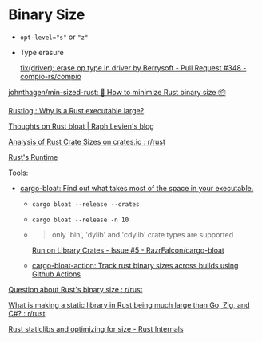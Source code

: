 # Binary Size
- `opt-level="s"` or `"z"`
- Type erasure

  [fix(driver): erase op type in driver by Berrysoft - Pull Request #348 - compio-rs/compio](https://github.com/compio-rs/compio/pull/348)

[johnthagen/min-sized-rust: 🦀 How to minimize Rust binary size 📦](https://github.com/johnthagen/min-sized-rust)

[Rustlog : Why is a Rust executable large?](https://lifthrasiir.github.io/rustlog/why-is-a-rust-executable-large.html)

[Thoughts on Rust bloat | Raph Levien's blog](https://raphlinus.github.io/rust/2019/08/21/rust-bloat.html)

[Analysis of Rust Crate Sizes on crates.io : r/rust](https://www.reddit.com/r/rust/comments/c9fzyp/analysis_of_rust_crate_sizes_on_cratesio/)

[Rust's Runtime](https://www.ductile.systems/rusts-runtime/)

Tools:
- [cargo-bloat: Find out what takes most of the space in your executable.](https://github.com/RazrFalcon/cargo-bloat)
  - `cargo bloat --release --crates`
  - `cargo bloat --release -n 10`
  - > only 'bin', 'dylib' and 'cdylib' crate types are supported

    [Run on Library Crates - Issue #5 - RazrFalcon/cargo-bloat](https://github.com/RazrFalcon/cargo-bloat/issues/5)
  - [cargo-bloat-action: Track rust binary sizes across builds using Github Actions](https://github.com/orf/cargo-bloat-action/)

[Question about Rust's binary size : r/rust](https://www.reddit.com/r/rust/comments/otam71/question_about_rusts_binary_size/)

[What is making a static library in Rust being much large than Go, Zig, and C#? : r/rust](https://www.reddit.com/r/rust/comments/1inh4vk/what_is_making_a_static_library_in_rust_being/)

[Rust staticlibs and optimizing for size - Rust Internals](https://internals.rust-lang.org/t/rust-staticlibs-and-optimizing-for-size/5746)
